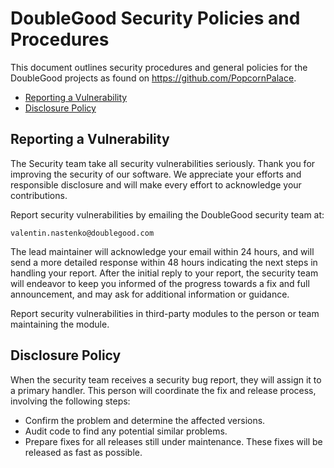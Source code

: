 # DoubleGood Security Policies and Procedures

This document outlines security procedures and general policies for the
DoubleGood projects as found on https://github.com/PopcornPalace.

  * [Reporting a Vulnerability](#reporting-a-vulnerability)
  * [Disclosure Policy](#disclosure-policy)

## Reporting a Vulnerability 

The Security team  take all security vulnerabilities
seriously. Thank you for improving the security of our software. 
We appreciate your efforts and responsible disclosure and will
make every effort to acknowledge your contributions.

Report security vulnerabilities by emailing the DoubleGood security team at:
    
    valentin.nastenko@doublegood.com


The lead maintainer will acknowledge your email within 24 hours, and will
send a more detailed response within 48 hours indicating the next steps in 
handling your report. After the initial reply to your report, the security
team will endeavor to keep you informed of the progress towards a fix and
full announcement, and may ask for additional information or guidance.

Report security vulnerabilities in third-party modules to the person or 
team maintaining the module.

## Disclosure Policy

When the security team receives a security bug report, they will assign it
to a primary handler. This person will coordinate the fix and release
process, involving the following steps:

  * Confirm the problem and determine the affected versions.
  * Audit code to find any potential similar problems.
  * Prepare fixes for all releases still under maintenance. These fixes
    will be released as fast as possible.
